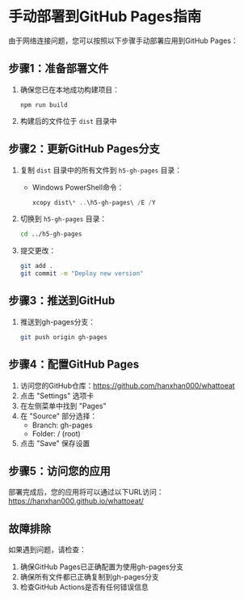 # 手动部署到GitHub Pages指南

由于网络连接问题，您可以按照以下步骤手动部署应用到GitHub Pages：

## 步骤1：准备部署文件

1. 确保您已在本地成功构建项目：
   ```
   npm run build
   ```

2. 构建后的文件位于 `dist` 目录中

## 步骤2：更新GitHub Pages分支

1. 复制 `dist` 目录中的所有文件到 `h5-gh-pages` 目录：
   - Windows PowerShell命令：
     ```powershell
     xcopy dist\* ..\h5-gh-pages\ /E /Y
     ```

2. 切换到 `h5-gh-pages` 目录：
   ```bash
   cd ../h5-gh-pages
   ```

3. 提交更改：
   ```bash
   git add .
   git commit -m "Deploy new version"
   ```

## 步骤3：推送到GitHub

1. 推送到gh-pages分支：
   ```bash
   git push origin gh-pages
   ```

## 步骤4：配置GitHub Pages

1. 访问您的GitHub仓库：https://github.com/hanxhan000/whattoeat
2. 点击 "Settings" 选项卡
3. 在左侧菜单中找到 "Pages"
4. 在 "Source" 部分选择：
   - Branch: gh-pages
   - Folder: / (root)
5. 点击 "Save" 保存设置

## 步骤5：访问您的应用

部署完成后，您的应用将可以通过以下URL访问：
https://hanxhan000.github.io/whattoeat/

## 故障排除

如果遇到问题，请检查：
1. 确保GitHub Pages已正确配置为使用gh-pages分支
2. 确保所有文件都已正确复制到gh-pages分支
3. 检查GitHub Actions是否有任何错误信息